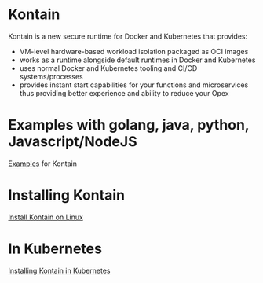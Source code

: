 # Kontain
Kontain is a new secure runtime for Docker and Kubernetes that provides:
- VM-level hardware-based workload isolation packaged as OCI images
- works as a runtime alongside default runtimes in Docker and Kubernetes
- uses normal Docker and Kubernetes tooling and CI/CD systems/processes
- provides instant start capabilities for your functions and microservices thus providing better experience and ability to reduce your Opex
# Examples with golang, java, python, Javascript/NodeJS
[Examples](/examples/) for Kontain

# Installing Kontain
[Install Kontain on Linux](/install/)

# In Kubernetes
[Installing Kontain in Kubernetes](/install_in_kubernetes/)
